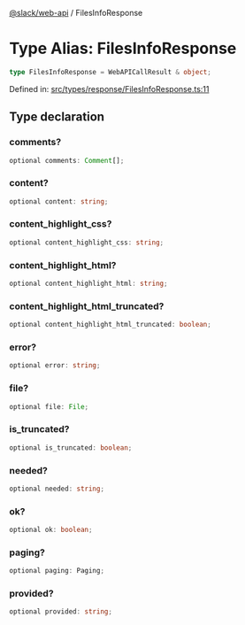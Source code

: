 [@slack/web-api](../index.md) / FilesInfoResponse

# Type Alias: FilesInfoResponse

```ts
type FilesInfoResponse = WebAPICallResult & object;
```

Defined in: [src/types/response/FilesInfoResponse.ts:11](https://github.com/slackapi/node-slack-sdk/blob/main/packages/web-api/src/types/response/FilesInfoResponse.ts#L11)

## Type declaration

### comments?

```ts
optional comments: Comment[];
```

### content?

```ts
optional content: string;
```

### content\_highlight\_css?

```ts
optional content_highlight_css: string;
```

### content\_highlight\_html?

```ts
optional content_highlight_html: string;
```

### content\_highlight\_html\_truncated?

```ts
optional content_highlight_html_truncated: boolean;
```

### error?

```ts
optional error: string;
```

### file?

```ts
optional file: File;
```

### is\_truncated?

```ts
optional is_truncated: boolean;
```

### needed?

```ts
optional needed: string;
```

### ok?

```ts
optional ok: boolean;
```

### paging?

```ts
optional paging: Paging;
```

### provided?

```ts
optional provided: string;
```
